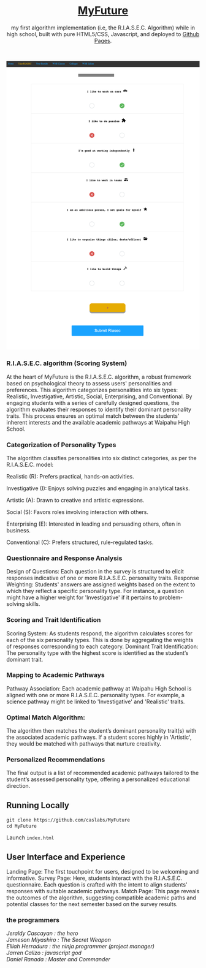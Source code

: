 <div align="center">
    <a href="https://jeraldy.com"><h1 align="center">MyFuture</h1></a>

my first algorithm implementation (i.e, the R.I.A.S.E.C. Algorithm) while in high school, built with pure HTML5/CSS, Javascript, and deployed to [Github Pages](https://classito.github.io/MyFuture/pages/riasecPage.html).

</div>

<br/>

![Survey Page](/info/riasecPage.png)

### R.I.A.S.E.C. algorithm (Scoring System)
At the heart of MyFuture is the R.I.A.S.E.C. algorithm, a robust framework based on psychological theory to assess users' personalities and preferences. This algorithm categorizes personalities into six types: Realistic, Investigative, Artistic, Social, Enterprising, and Conventional. By engaging students with a series of carefully designed questions, the algorithm evaluates their responses to identify their dominant personality traits. This process ensures an optimal match between the students' inherent interests and the available academic pathways at Waipahu High School.

### Categorization of Personality Types
The algorithm classifies personalities into six distinct categories, as per the R.I.A.S.E.C. model:

Realistic (R): Prefers practical, hands-on activities.

Investigative (I): Enjoys solving puzzles and engaging in analytical tasks.

Artistic (A): Drawn to creative and artistic expressions.

Social (S): Favors roles involving interaction with others.

Enterprising (E): Interested in leading and persuading others, often in business.

Conventional (C): Prefers structured, rule-regulated tasks.


### Questionnaire and Response Analysis
Design of Questions: Each question in the survey is structured to elicit responses indicative of one or more R.I.A.S.E.C. personality traits.
Response Weighting: Students' answers are assigned weights based on the extent to which they reflect a specific personality type. For instance, a question might have a higher weight for 'Investigative' if it pertains to problem-solving skills.

### Scoring and Trait Identification
Scoring System: As students respond, the algorithm calculates scores for each of the six personality types. This is done by aggregating the weights of responses corresponding to each category.
Dominant Trait Identification: The personality type with the highest score is identified as the student’s dominant trait.

### Mapping to Academic Pathways
Pathway Association: Each academic pathway at Waipahu High School is aligned with one or more R.I.A.S.E.C. personality types. For example, a science pathway might be linked to 'Investigative' and 'Realistic' traits.

### Optimal Match Algorithm: 
The algorithm then matches the student’s dominant personality trait(s) with the associated academic pathways. If a student scores highly in 'Artistic', they would be matched with pathways that nurture creativity.

### Personalized Recommendations
The final output is a list of recommended academic pathways tailored to the student’s assessed personality type, offering a personalized educational direction.


## Running Locally


```sh-session
git clone https://github.com/caslabs/MyFuture
cd MyFuture
```

Launch `index.html` 

## User Interface and Experience
Landing Page: The first touchpoint for users, designed to be welcoming and informative.
Survey Page: Here, students interact with the R.I.A.S.E.C. questionnaire. Each question is crafted with the intent to align students' responses with suitable academic pathways.
Match Page: This page reveals the outcomes of the algorithm, suggesting compatible academic paths and potential classes for the next semester based on the survey results.

### the programmers

*Jeraldy Cascayan :  the hero* <br>
*Jameson Miyashiro :  The Secret Weapon* <br>
*Elliah Herradura : the ninja programmer (project manager)* <br>
*Jarren Calizo : javascript god* <br>
*Daniel Ranada : Master and Commander*  <br>
